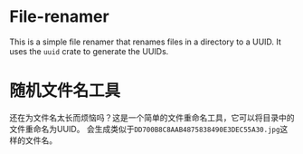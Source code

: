 # File-renamer
This is a simple file renamer that renames files in a directory to a UUID. It uses the `uuid` crate to generate the UUIDs.

# 随机文件名工具
还在为文件名太长而烦恼吗？这是一个简单的文件重命名工具，它可以将目录中的文件重命名为UUID。
会生成类似于`DD700B8C8AAB4875838490E3DEC55A30.jpg`这样的文件名。